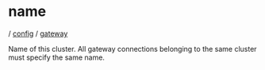 # name

/ [config](reference/server-config/index.md) / [gateway](reference/server-config/config/gateway/index.md) 

Name of this cluster. All gateway connections belonging to the
same cluster must specify the same name.


